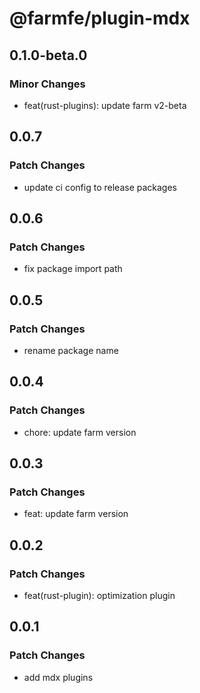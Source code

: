 # @farmfe/plugin-mdx

## 0.1.0-beta.0

### Minor Changes

- feat(rust-plugins): update farm v2-beta

## 0.0.7

### Patch Changes

- update ci config to release packages

## 0.0.6

### Patch Changes

- fix package import path

## 0.0.5

### Patch Changes

- rename package name

## 0.0.4

### Patch Changes

- chore: update farm version

## 0.0.3

### Patch Changes

- feat: update farm version

## 0.0.2

### Patch Changes

- feat(rust-plugin): optimization plugin

## 0.0.1

### Patch Changes

- add mdx plugins
